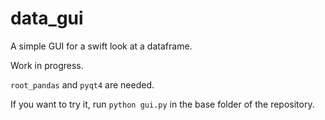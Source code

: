 # data_gui
A simple GUI for a swift look at a dataframe.

Work in progress. 

`root_pandas` and `pyqt4` are needed.

If you want to try it, run `python gui.py` in the base folder of the repository.
